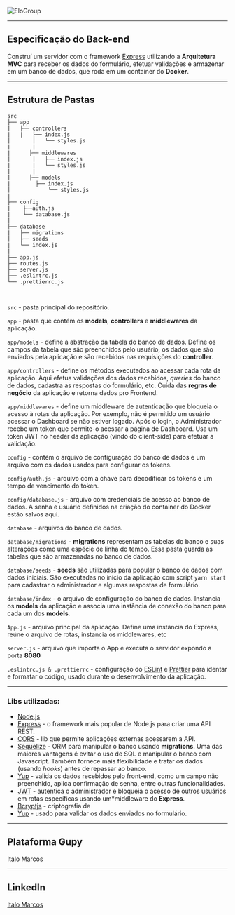 ![EloGroup](../EloGroup.png)

---
Especificação do Back-end
---

Construí um servidor com o framework [Express]() utilizando a **Arquitetura MVC** para receber os dados do formulário, efetuar validações e armazenar em um banco de dados, que roda em um container do **Docker**.

---
Estrutura de Pastas
---
```
src
├── app
|	├── controllers
|	|   ├── index.js
|       |   └── styles.js
|       |
|      ├── middlewares
|       |   ├── index.js
|       |   └── styles.js
|       |
|      ├── models
|	     ├── index.js
|            └── styles.js      
|   
├── config
|    ├──auth.js
|    └── database.js      
|
├── database
|   ├── migrations
|   ├── seeds
|   └── index.js
|      
├── app.js
├── routes.js
├── server.js
├── .eslintrc.js
└── .prettierrc.js

		
```
`src` - pasta principal do repositório.

`app` - pasta que contém os **models**, **controllers** e **middlewares** da aplicação.

`app/models` - define a abstração da tabela do banco de dados. Define os campos da tabela que são preenchidos pelo usuário, os dados que são enviados pela aplicação e são recebidos nas requisições do **controller**.

`app/controllers` - define os métodos executados ao acessar cada rota da aplicação. Aqui efetua validações dos dados recebidos, *queries* do banco de dados, cadastra as respostas do formulário, etc. Cuida das **regras de negócio** da aplicação e retorna dados pro Frontend.

`app/middlewares` - define um middleware de autenticação que bloqueia o acesso à rotas da aplicação. Por exemplo, não é permitido um usuário acessar o Dashboard se não estiver logado. Após o login, o Administrador recebe um token que permite-o acessar a página de Dashboard. Usa um token JWT no header da aplicação (vindo do client-side) para efetuar a validação.

`config` - contém o arquivo de configuração do banco de dados e um arquivo com os dados usados para configurar os tokens.

`config/auth.js` - arquivo com a chave para decodificar os tokens e um tempo de vencimento do token.

`config/database.js` - arquivo com credenciais de acesso ao banco de dados. A senha e usuário definidos na criação do container do Docker estão salvos aqui.

`database` - arquivos do banco de dados.

`database/migrations` - **migrations** representam as tabelas do banco e suas alterações como uma espécie de linha do tempo. Essa pasta guarda as tabelas que são armazenadas no banco de dados.

`database/seeds` - **seeds** são utilizadas para popular o banco de dados com dados iniciais. São executadas no início da aplicação com script `yarn start` para cadastrar o administrador e algumas respostas de formulário.

`database/index` - o arquivo de configuração do banco de dados. Instancia os **models** da aplicação e associa uma instância de conexão do banco para cada um dos **models**.

`App.js` - arquivo principal da aplicação. Define uma instância do Express, reúne o arquivo de rotas, instancia os middlewares, etc

`server.js` - arquivo que importa o App e executa o servidor expondo a porta **8080**

`.eslintrc.js & .prettierrc` - configuração do [ESLint](https://github.com/eslint/eslint) e [Prettier](https://github.com/prettier/prettier) para identar e formatar o código, usado durante o desenvolvimento da aplicação.

---
### Libs utilizadas:

- [Node.js](https://github.com/nodejs)
- [Express](https://github.com/expressjs/express) - o framework mais popular de Node.js para criar uma API REST.
- [CORS](https://github.com/expressjs/cors) - lib que permite aplicações externas acessarem a API.
- [Sequelize](https://github.com/sequelize/sequelize) - ORM para manipular o banco usando **migrations**. Uma das maiores vantagens é evitar o uso de SQL e manipular o banco com Javascript. Também fornece mais flexibilidade e tratar os dados (usando *hooks*) antes de repassar ao banco.
- [Yup](https://github.com/jquense/yup) - valida os dados recebidos pelo front-end, como um campo não preenchido, aplica confirmação de senha, entre outras funcionalidades.
- [JWT](https://www.npmjs.com/package/jsonwebtoken) - autentica o administrador e bloqueia o acesso de outros usuários em rotas específicas usando um*middleware do **Express**.
- [Bcryptjs](https://www.npmjs.com/package/bcrypt) - criptografia de 
- [Yup](https://github.com/jquense/yup) - usado para validar os dados enviados no formulário.

---
Plataforma Gupy
---
Italo Marcos

---
LinkedIn
---

[Italo Marcos](https://www.linkedin.com/in/italomarcos1)
